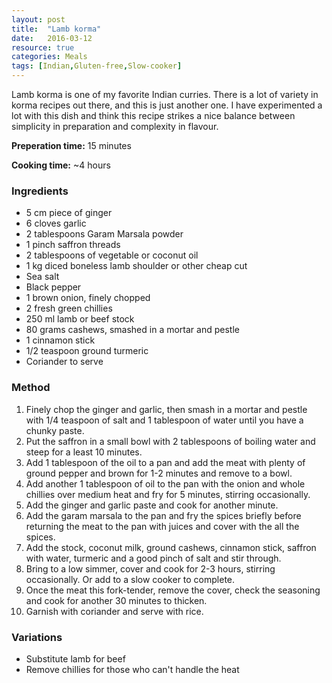 ```yaml
---
layout: post
title:  "Lamb korma"
date:   2016-03-12
resource: true
categories: Meals
tags: [Indian,Gluten-free,Slow-cooker]
---
```


Lamb korma is one of my favorite Indian curries. There is a lot of variety in korma recipes out there, and this is just another one. I have experimented a lot with this dish and think this recipe strikes a nice balance between simplicity in preparation and complexity in flavour. 

**Preperation time:** 15 minutes

**Cooking time:** ~4 hours

### Ingredients
* 5 cm piece of ginger
* 6 cloves garlic
* 2 tablespoons Garam Marsala powder
* 1 pinch saffron threads
* 2 tablespoons of vegetable or coconut oil
* 1 kg diced boneless lamb shoulder or other cheap cut
* Sea salt
* Black pepper
* 1 brown onion, finely chopped
* 2 fresh green chillies 
* 250 ml lamb or beef stock
* 80 grams cashews, smashed in a mortar and pestle
* 1 cinnamon stick
* 1/2 teaspoon ground turmeric
* Coriander to serve

### Method
1. Finely chop the ginger and garlic, then smash in a mortar and pestle with 1/4 teaspoon of salt and 1 tablespoon of water until you have a chunky paste.
2. Put the saffron in a small bowl with 2 tablespoons of boiling water and steep for a least 10 minutes. 
3. Add 1 tablespoon of the oil to a pan and add the meat with plenty of ground pepper and brown for 1-2 minutes and remove to a bowl. 
4. Add another 1 tablespoon of oil to the pan with the onion and whole chillies over medium heat and fry for 5 minutes, stirring occasionally.
5. Add the ginger and garlic paste and cook for another minute. 
6. Add the garam marsala to the pan and fry the spices briefly before returning the meat to the pan with juices and cover with the all the spices. 
7. Add the stock, coconut milk, ground cashews, cinnamon stick, saffron with water, turmeric and a good pinch of salt and stir through. 
8. Bring to a low simmer, cover and cook for 2-3 hours, stirring occasionally. Or add to a slow cooker to complete.
9. Once the meat this fork-tender, remove the cover, check the seasoning and cook for another 30 minutes to thicken.
10. Garnish with coriander and serve with rice. 

### Variations
* Substitute lamb for beef
* Remove chillies for those who can't handle the heat

